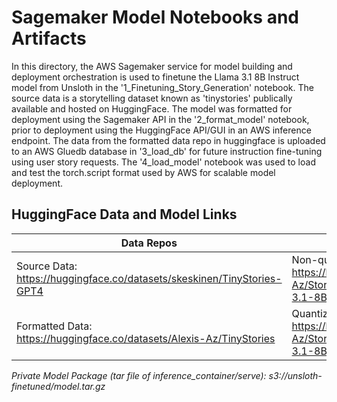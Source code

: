 # Sagemaker Model Notebooks and Artifacts
In this directory, the AWS Sagemaker service for model building and deployment orchestration is used to finetune the Llama 3.1 8B Instruct model from Unsloth in the '1_Finetuning_Story_Generation' notebook. The source data is a storytelling dataset known as 'tinystories' publically available and hosted on HuggingFace. The model was formatted for deployment using the Sagemaker API in the '2_format_model' notebook, prior to deployment using the HuggingFace API/GUI in an AWS inference endpoint. The data from the formatted data repo in huggingface is uploaded to an AWS Gluedb database in '3_load_db' for future instruction fine-tuning using user story requests. The '4_load_model' notebook was used to load and test the torch.script format used by AWS for scalable model deployment. 

## HuggingFace Data and Model Links
| Data Repos | Model Repos |
|---|---|
| Source Data: https://huggingface.co/datasets/skeskinen/TinyStories-GPT4 | Non-quantized: https://huggingface.co/Alexis-Az/Story-Generation-LlaMA-3.1-8B-10k |
| Formatted Data: https://huggingface.co/datasets/Alexis-Az/TinyStories |  Quantized: https://huggingface.co/Alexis-Az/Story-Generation-LlaMA-3.1-8B-10k-GGUF |


*Private Model Package (tar file of inference_container/serve): s3://unsloth-finetuned/model.tar.gz*
